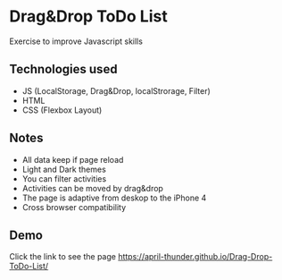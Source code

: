 
# Drag&Drop ToDo List

Exercise to improve Javascript skills

## Technologies used

- JS (LocalStorage, Drag&Drop, localStrorage, Filter)
- HTML
- CSS (Flexbox Layout)

## Notes

- All data keep if page reload
- Light and Dark themes
- You can filter activities
- Activities can be moved by drag&drop
- The page is adaptive from deskop to the iPhone 4
- Сross browser compatibility

## Demo

Click the link to see the page https://april-thunder.github.io/Drag-Drop-ToDo-List/



